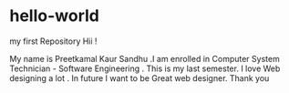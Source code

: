 # hello-world
my first Repository
Hii !


My name is Preetkamal Kaur Sandhu .I am enrolled in Computer System Technician - Software Engineering . This is my last semester. I love 
Web designing a lot . In future I want to be Great web designer.
Thank you
